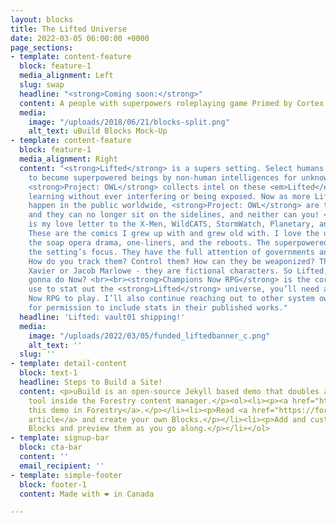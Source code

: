 ```yaml
---
layout: blocks
title: The Lifted Universe
date: 2022-03-05 06:00:00 +0000
page_sections:
- template: content-feature
  block: feature-1
  media_alignment: Left
  slug: swap
  headline: "<strong>Coming soon:</strong>"
  content: A people with superpowers roleplaying game Primed by Cortex.
  media:
    image: "/uploads/2018/06/21/blocks-split.png"
    alt_text: uBuild Blocks Mock-Up
- template: content-feature
  block: feature-1
  media_alignment: Right
  content: "<strong>Lifted</strong> is a supers setting. Select humans have been <em>Lifted</em>
    to become superpowered beings by non-human intelligences for unknown purposes.
    <strong>Project: OWL</strong> collects intel on these <em>Lifted</em>. Watching,
    learning without ever interfering or being exposed. Now as more Lifted manifestations
    happen in the public worldwide, <strong>Project: OWL</strong> are the experts
    and they can no longer sit on the sidelines, and neither can you! <br><strong>Lifted</strong>
    is my love letter to the X-Men, WildCATS, StormWatch, Planetary, and Authority.
    These are the comics I grew up with and grew old with. I love the underdog struggles,
    the soap opera drama, one-liners, and the reboots. The superpowered Lifted are
    the setting’s focus. They have the full attention of governments and private industries.
    How do you track them? Control them? How can they be weaponized? There is no Professor
    Xavier or Jacob Marlowe - they are fictional characters. So Lifted, what are YOU
    gonna do Now? <br><br><strong>Champions Now RPG</strong> is the core system I’ll
    use to stat out the <strong>Lifted</strong> universe, you’ll need a copy of Champions
    Now RPG to play. I’ll also continue reaching out to other system owners/publishers
    for permission to include stats in their published works."
  headline: 'Lifted: vault01 shipping!'
  media:
    image: "/uploads/2022/03/05/funded_liftedbanner_c.png"
    alt_text: ''
  slug: ''
- template: detail-content
  block: text-1
  headline: Steps to Build a Site!
  content: <p>uBuild is an open-source Jekyll based demo that doubles as a builder
    tool inside the Forestry content manager.</p><ol><li><p><a href="https://app.forestry.io/quick-start?repo=forestryio/ubuild-jekyll&provider=github&engine=jekyll">Import
    this demo in Forestry</a>.</p></li><li><p>Read <a href="https://forestry.io/blog/ubuild-a-new-theme-for-static-sites-using-blocks/">our
    article</a> and create your own Blocks.</p></li><li><p>Add and customize the available
    Blocks and preview them as you go along.</p></li></ol>
- template: signup-bar
  block: cta-bar
  content: ''
  email_recipient: ''
- template: simple-footer
  block: footer-1
  content: Made with ❤︎ in Canada

---
```

